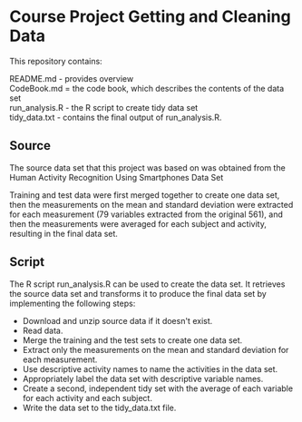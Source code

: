 # Course Project Getting and Cleaning Data

This repository contains:

README.md - provides overview    
CodeBook.md = the code book, which describes the contents of the data set    
run_analysis.R - the R script to create tidy data set     
tidy_data.txt - contains the final output of run_analysis.R.     

## Source
The source data set that this project was based on was obtained from the Human Activity Recognition Using Smartphones Data Set  

Training and test data were first merged together to create one data set, then the measurements on the mean and standard deviation were extracted for each measurement (79 variables extracted from the original 561), and then the measurements were averaged for each subject and activity, resulting in the final data set.  

## Script
The R script run_analysis.R can be used to create the data set. It retrieves the source data set and transforms it to produce the final data set by implementing the following steps:   
* Download and unzip source data if it doesn't exist.
* Read data.
* Merge the training and the test sets to create one data set.
* Extract only the measurements on the mean and standard deviation for each measurement.
* Use descriptive activity names to name the activities in the data set.
* Appropriately label the data set with descriptive variable names.
* Create a second, independent tidy set with the average of each variable for each activity and each subject.
* Write the data set to the tidy_data.txt file.


